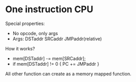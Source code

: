 # One instruction CPU

Special properties:
 * No opcode, only args
 * Args: DSTaddr SRCaddr JMPaddr(relative)

How it works?
 * mem[DSTaddr] -= mem[SRCaddr];
 * if mem[DSTaddr] != 0 { PC += JMPaddr }

All other function can create as a memory mapped function.
